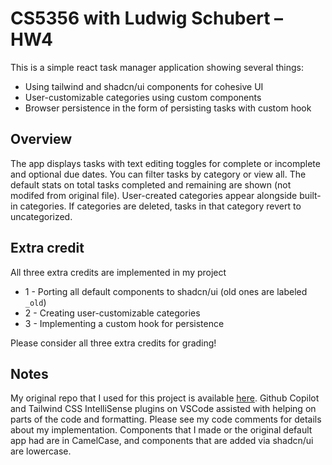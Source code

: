 # CS5356 with Ludwig Schubert – HW4

This is a simple react task manager application showing several things:
- Using tailwind and shadcn/ui components for cohesive UI
- User-customizable categories using custom components
- Browser persistence in the form of persisting tasks with custom hook

## Overview

The app displays tasks with text editing toggles for complete or incomplete and optional due dates. You can filter tasks by category or view all. The default stats on total tasks completed and remaining are shown (not modifed from original file). User-created categories appear alongside built-in categories. If categories are deleted, tasks in that category revert to uncategorized.

## Extra credit

All three extra credits are implemented in my project  
* 1 - Porting all default components to shadcn/ui (old ones are labeled `_old`) 
* 2 - Creating user-customizable categories  
* 3 - Implementing a custom hook for persistence  

Please consider all three extra credits for grading!

## Notes

My original repo that I used for this project is available [here](https://github.com/shl225/cs5356-hw4). Github Copilot and Tailwind CSS IntelliSense plugins on VSCode assisted with helping on parts of the code and formatting. Please see my code comments for details about my implementation. Components that I made or the original default app had are in CamelCase, and components that are added via shadcn/ui are lowercase.
